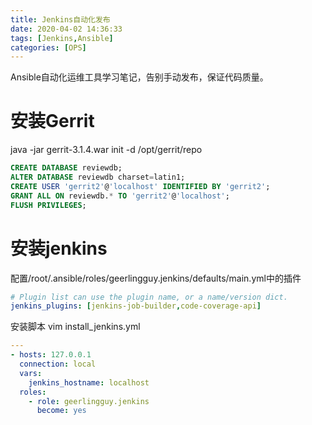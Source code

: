 ```yaml
---
title: Jenkins自动化发布
date: 2020-04-02 14:36:33
tags: [Jenkins,Ansible]
categories: [OPS]
---
```


Ansible自动化运维工具学习笔记，告别手动发布，保证代码质量。
<!-- more -->


# 安装Gerrit
java -jar gerrit-3.1.4.war  init -d /opt/gerrit/repo

```sql
CREATE DATABASE reviewdb;
ALTER DATABASE reviewdb charset=latin1;
CREATE USER 'gerrit2'@'localhost' IDENTIFIED BY 'gerrit2';
GRANT ALL ON reviewdb.* TO 'gerrit2'@'localhost';
FLUSH PRIVILEGES;
```



# 安装jenkins
配置/root/.ansible/roles/geerlingguy.jenkins/defaults/main.yml中的插件
```yml
# Plugin list can use the plugin name, or a name/version dict.
jenkins_plugins: [jenkins-job-builder,code-coverage-api]

```
安装脚本
vim install_jenkins.yml
```yml
---
- hosts: 127.0.0.1
  connection: local
  vars:
    jenkins_hostname: localhost
  roles:
    - role: geerlingguy.jenkins
      become: yes
```